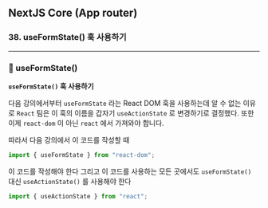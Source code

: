 ## NextJS Core (App router)

### 38. useFormState() 훅 사용하기

---

### 📌 useFormState()

**`useFormState()` 훅 사용하기**

다음 강의에서부터 `useFormState` 라는 React DOM 훅을 사용하는데 알 수 없는 이유로 `React` 팀은 이 훅의 이름을 갑자기 `useActionState` 로 변경하기로 결정했다.
또한 이제 `react-dom` 이 아닌 `react` 에서 가져와야 합니다.

따라서 다음 강의에서 이 코드를 작성할 때

```jsx
import { useFormState } from "react-dom";
```

이 코드를 작성해야 한다
그리고 이 코드를 사용하는 모든 곳에서도 `useFormState()` 대신 `useActionState()` 를 사용해야 한다

```jsx
import { useActionState } from "react";
```
